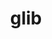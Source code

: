 ---
title: "glib"
layout: cache
categories: [package, develop-2023-08-13]
meta: {"versions": ["2.76.4"], "compilers": ["gcc@=11.1.0", "gcc@=11.3.0", "gcc@=7.5.0"], "oss": ["ubuntu18.04", "ubuntu20.04", "ubuntu22.04"], "platforms": ["linux"], "targets": ["ppc64le", "x86_64_v3"], "stacks": ["data-vis-sdk", "e4s", "e4s-power", "radiuss", "root", "tutorial"], "num_specs": 5, "num_specs_by_stack": {"radiuss": 1, "root": 5, "e4s-power": 1, "data-vis-sdk": 1, "e4s": 1, "tutorial": 1}}
spec_details: [{"hash": "j3yaxgsrtkd625zta6vvyiyfe3ahwupm", "compiler": "gcc@=7.5.0", "versions": ["2.76.4"], "os": "ubuntu18.04", "platform": "linux", "target": "x86_64_v3", "variants": ["build_system=meson", "buildtype=release", "default_library=shared", "~libmount", "~strip", "tracing=none"], "stacks": ["radiuss", "root"], "size": "-", "tarball": "https://binaries.spack.io/develop-2023-08-13/build_cache/linux-ubuntu18.04-x86_64_v3/gcc-7.5.0/glib-2.76.4/linux-ubuntu18.04-x86_64_v3-gcc-7.5.0-glib-2.76.4-j3yaxgsrtkd625zta6vvyiyfe3ahwupm.spack"}, {"hash": "vvxmr63iw7fmdwbb3usplvmsrwhtdsa5", "compiler": "gcc@=11.1.0", "versions": ["2.76.4"], "os": "ubuntu20.04", "platform": "linux", "target": "ppc64le", "variants": ["build_system=meson", "buildtype=release", "default_library=shared", "~libmount", "~strip", "tracing=none"], "stacks": ["e4s-power", "root"], "size": "-", "tarball": "https://binaries.spack.io/develop-2023-08-13/build_cache/linux-ubuntu20.04-ppc64le/gcc-11.1.0/glib-2.76.4/linux-ubuntu20.04-ppc64le-gcc-11.1.0-glib-2.76.4-vvxmr63iw7fmdwbb3usplvmsrwhtdsa5.spack"}, {"hash": "473pnubuftypw3ewin5vqpvcziw5y7ns", "compiler": "gcc@=11.1.0", "versions": ["2.76.4"], "os": "ubuntu20.04", "platform": "linux", "target": "x86_64_v3", "variants": ["build_system=meson", "buildtype=release", "default_library=shared", "~libmount", "~strip", "tracing=none"], "stacks": ["root", "data-vis-sdk"], "size": "-", "tarball": "https://binaries.spack.io/develop-2023-08-13/build_cache/linux-ubuntu20.04-x86_64_v3/gcc-11.1.0/glib-2.76.4/linux-ubuntu20.04-x86_64_v3-gcc-11.1.0-glib-2.76.4-473pnubuftypw3ewin5vqpvcziw5y7ns.spack"}, {"hash": "x2zjpcltwz2tpqzcjgfl7unjfant6rq4", "compiler": "gcc@=11.1.0", "versions": ["2.76.4"], "os": "ubuntu20.04", "platform": "linux", "target": "x86_64_v3", "variants": ["build_system=meson", "buildtype=release", "default_library=shared", "~libmount", "~strip", "tracing=none"], "stacks": ["root", "e4s"], "size": "-", "tarball": "https://binaries.spack.io/develop-2023-08-13/build_cache/linux-ubuntu20.04-x86_64_v3/gcc-11.1.0/glib-2.76.4/linux-ubuntu20.04-x86_64_v3-gcc-11.1.0-glib-2.76.4-x2zjpcltwz2tpqzcjgfl7unjfant6rq4.spack"}, {"hash": "xnyy546kbzgv2qbqqseaif55gphmdxq3", "compiler": "gcc@=11.3.0", "versions": ["2.76.4"], "os": "ubuntu22.04", "platform": "linux", "target": "x86_64_v3", "variants": ["build_system=meson", "buildtype=release", "default_library=shared", "~libmount", "~strip", "tracing=none"], "stacks": ["root", "tutorial"], "size": "-", "tarball": "https://binaries.spack.io/develop-2023-08-13/build_cache/linux-ubuntu22.04-x86_64_v3/gcc-11.3.0/glib-2.76.4/linux-ubuntu22.04-x86_64_v3-gcc-11.3.0-glib-2.76.4-xnyy546kbzgv2qbqqseaif55gphmdxq3.spack"}]
---